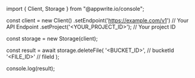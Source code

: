 import { Client, Storage } from "@appwrite.io/console";

const client = new Client()
    .setEndpoint('https://example.com/v1') // Your API Endpoint
    .setProject('<YOUR_PROJECT_ID>'); // Your project ID

const storage = new Storage(client);

const result = await storage.deleteFile(
    '<BUCKET_ID>', // bucketId
    '<FILE_ID>' // fileId
);

console.log(result);
